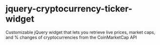 # jquery-cryptocurrency-ticker-widget
Customizable jQuery widget that lets you retrieve live prices, market caps, and % changes of cryptocurrencies from the CoinMarketCap API
